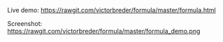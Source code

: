 Live demo:
https://rawgit.com/victorbreder/formula/master/formula.html

Screenshot:
https://rawgit.com/victorbreder/formula/master/formula_demo.png